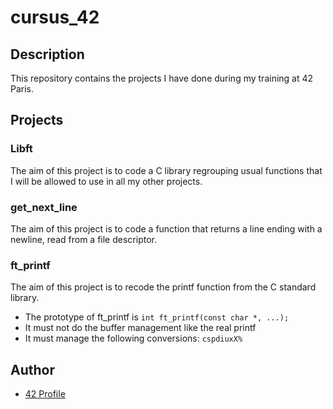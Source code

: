 # cursus_42

## Description

This repository contains the projects I have done during my training at 42 Paris.

## Projects

### Libft

The aim of this project is to code a C library regrouping usual functions that I will be allowed to use in all my other projects.

### get_next_line

The aim of this project is to code a function that returns a line ending with a newline, read from a file descriptor.

### ft_printf

The aim of this project is to recode the printf function from the C standard library.
- The prototype of ft_printf is `int ft_printf(const char *, ...);`
- It must not do the buffer management like the real printf
- It must manage the following conversions: `cspdiuxX%`



## Author

- [42 Profile](https://profile.intra.42.fr/users/mcauchy)

